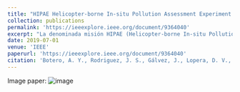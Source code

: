 ```yaml
---
title: "HIPAE Helicopter-borne In-situ Pollution Assessment Experiment: plataforma alternativa para la medición de contaminantes en capas verticales"
collection: publications
permalink: 'https://ieeexplore.ieee.org/document/9364040'
excerpt: "La denominada misión HIPAE (Helicopter-borne In-situ Pollution Assessment Experiment) desarrolló una prueba de concepto dentro de una aeronave de la Fuerza Aérea Colombiana, sobrevolando el Valle de Aburrá para transportar dos tipos de contadores de partículas PM2.5 y PM10, así como dos versiones de las plataformas en desarrollo llamadas Simple para medir variables meteorológicas (humedad relativa, presión barométrica, temperatura), altitud, geo-posición y ocho tipos de gases CO 2 , H 2 , NO 2 , NH 3 , C 2 H 6 OH, CH 4 , C 4 H 10 , C 3 H 8 . Adicionalmente, un experimento con nano filtros demostró su capacidad para capturar material particulado, el cual fue analizado mediante microscopía electrónica de barrido combinada con espectroscopía de rayos-X (EDX). Los resultados de EDX arrojaron información valiosa sobre la morfología y química a nivel de partícula en la atmósfera urbana por encima de la altura de las estaciones de medición tradicionales. Fué posible visualizar en los datos altas concentraciones de compuestos de aerosol y gases como CO, NO 2 y CH 4 , cuyos valores fueron menores en áreas rurales y forestales en comparación con áreas urbanas según lo esperado. La plataforma Simple mostró un comportamiento adecuado manteniéndose dentro de sus niveles de incertidumbre, indicando la utilidad de los datos adquiridos como primer paso a siguiente ejercicio para ser utilizadas en aeronaves comerciales o militares con el objetivo de suministrar constantemente, a los modelos meteorológicos y químicos de transporte, información in-situ para actividades de asimilación de datos basadas en ensamble, tanto secuencial (EnKF) como variacionalmente (4DenVar), como en actividades de fusión de datos para la toma de decisiones."
date: 2019-07-01
venue: 'IEEE'
paperurl: 'https://ieeexplore.ieee.org/document/9364040'
citation: 'Botero, A. Y., Rodriguez, J. S., Gálvez, J., Lopera, D. V., Montilla, E., Marulanda, J. I., ... & Quintero, O. L. (2019, August). HIPAE helicopter-borne in-situ pollution assessment experiment: Plataforma alternativa para la medición de contaminantes en capas verticales. In 2019 Congreso Colombiano y Conferencia Internacional de Calidad de Aire y Salud Pública (CASP) (pp. 1-5). IEEE.'
---
```


Image paper: 
![image](https://github.com/ayarceb/ayarceb.github.io/blob/master/_publications/HIPAE.png)


